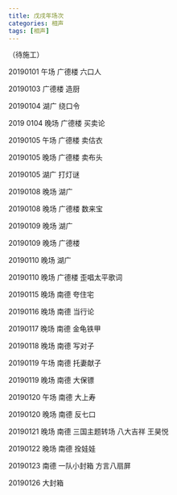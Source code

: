```yaml
---
title: 戊戌年场次
categories: 相声
tags: [相声] 
---
```


（待施工）

20190101 午场 广德楼 六口人

20190103 广德楼 造厨

20190104 湖广 绕口令

2019 0104 晚场 广德楼 买卖论

20190105 午场 广德楼 卖估衣

20190105 晚场 广德楼 卖布头

20190105 湖广 打灯谜

20190108 晚场 湖广

20190108 晚场 广德楼 数来宝

20190109 晚场 湖广

20190109 晚场 广德楼

20190110 晚场 湖广

20190110 晚场 广德楼 歪唱太平歌词

20190115 晚场 南德 夸住宅

20190116 晚场 南德 当行论

20190117 晚场 南德 金龟铁甲

20190118 晚场 南德 写对子

20190119 午场 南德 托妻献子

20190119 晚场 南德 大保镖

20190120 午场 南德 大上寿

20190120 晚场 南德 反七口

20190121 晚场 南德 三国主题转场 八大吉祥 王昊悦

20190122 晚场 南德 拴娃娃

20190123 南德 一队小封箱 方言八扇屏

20190126 大封箱
